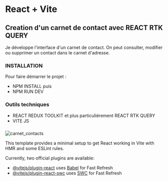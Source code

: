 # React + Vite

## Creation d'un carnet de contact avec REACT RTK QUERY

Je développe l'interface d'un carnet de contact. On peut consulter, modifier ou supprimer un contact dans le carnet d'adresse.

### INSTALLATION

Pour faire démarrer le projet :

- NPM INSTALL puis
- NPM RUN DEV

### Outils techniques

- REACT REDUX TOOLKIT et plus particuliérement REACT RTK QUERY
- VITE JS

###

![carnet_contacts](https://github.com/Soulman2131/carnet-contacts/assets/109850920/1010c034-e4e0-4e55-a4f5-9b8a1d9d9308)

This template provides a minimal setup to get React working in Vite with HMR and some ESLint rules.

Currently, two official plugins are available:

- [@vitejs/plugin-react](https://github.com/vitejs/vite-plugin-react/blob/main/packages/plugin-react/README.md) uses [Babel](https://babeljs.io/) for Fast Refresh
- [@vitejs/plugin-react-swc](https://github.com/vitejs/vite-plugin-react-swc) uses [SWC](https://swc.rs/) for Fast Refresh
